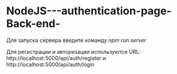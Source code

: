 # NodeJS---authentication-page-Back-end-

Для запуска сервера введите команду <i>npm run server</i>

Для регистрации и авторизации используются URL: http://localhost:5000/api/auth/register и http://localhost:5000/api/auth/login
